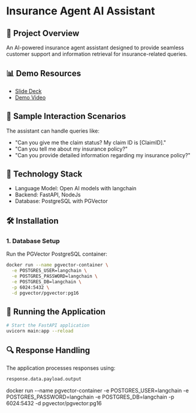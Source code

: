 # Insurance Agent AI Assistant

## 🚀 Project Overview

An AI-powered insurance agent assistant designed to provide seamless customer support and information retrieval for insurance-related queries.

## 📊 Demo Resources

- [Slide Deck](https://www.canva.com/design/DAGY4C8tCBo/G-c9F_-4NaFxquzQGXPXnw/edit?utm_content=DAGY4C8tCBo&utm_campaign=designshare&utm_medium=link2&utm_source=sharebutton)
- [Demo Video](https://drive.google.com/file/d/1DA7e7CbZsNSs-u0nZtbg2ZiIQmADWYoi/view?usp=sharing)

## 💬 Sample Interaction Scenarios

The assistant can handle queries like:
- "Can you give me the claim status? My claim ID is [ClaimID]."
- "Can you tell me about my insurance policy?"
- "Can you provide detailed information regarding my insurance policy?"

## 🔧 Technology Stack

- Language Model: Open AI models with langchain
- Backend: FastAPI, NodeJs
- Database: PostgreSQL with PGVector

## 🛠 Installation

### 1. Database Setup

Run the PGVector PostgreSQL container:

```bash
docker run --name pgvector-container \
  -e POSTGRES_USER=langchain \
  -e POSTGRES_PASSWORD=langchain \
  -e POSTGRES_DB=langchain \
  -p 6024:5432 \
  -d pgvector/pgvector:pg16
```

## 🚀 Running the Application

```bash
# Start the FastAPI application
uvicorn main:app --reload
```

## 🔍 Response Handling

The application processes responses using:
```python
response.data.payload.output
```


docker run --name pgvector-container -e POSTGRES_USER=langchain -e POSTGRES_PASSWORD=langchain -e POSTGRES_DB=langchain -p 6024:5432 -d pgvector/pgvector:pg16

